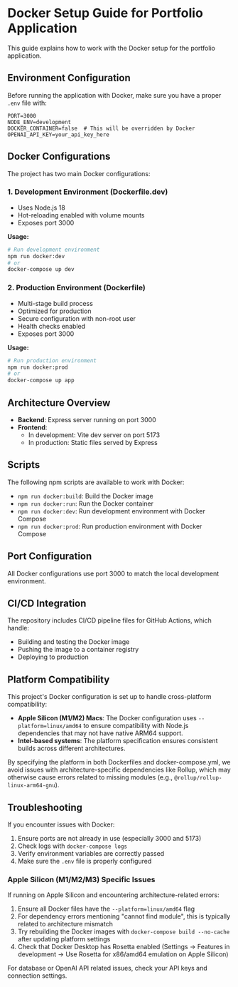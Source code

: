 # Docker Setup Guide for Portfolio Application

This guide explains how to work with the Docker setup for the portfolio application.

## Environment Configuration

Before running the application with Docker, make sure you have a proper `.env` file with:

```
PORT=3000
NODE_ENV=development
DOCKER_CONTAINER=false  # This will be overridden by Docker
OPENAI_API_KEY=your_api_key_here
```

## Docker Configurations

The project has two main Docker configurations:

### 1. Development Environment (Dockerfile.dev)

- Uses Node.js 18
- Hot-reloading enabled with volume mounts
- Exposes port 3000

**Usage:**
```bash
# Run development environment
npm run docker:dev
# or
docker-compose up dev
```

### 2. Production Environment (Dockerfile)

- Multi-stage build process
- Optimized for production
- Secure configuration with non-root user
- Health checks enabled
- Exposes port 3000

**Usage:**
```bash
# Run production environment
npm run docker:prod
# or
docker-compose up app
```

## Architecture Overview

- **Backend**: Express server running on port 3000
- **Frontend**: 
  - In development: Vite dev server on port 5173
  - In production: Static files served by Express

## Scripts

The following npm scripts are available to work with Docker:

- `npm run docker:build`: Build the Docker image
- `npm run docker:run`: Run the Docker container
- `npm run docker:dev`: Run development environment with Docker Compose
- `npm run docker:prod`: Run production environment with Docker Compose

## Port Configuration

All Docker configurations use port 3000 to match the local development environment.

## CI/CD Integration

The repository includes CI/CD pipeline files for GitHub Actions, which handle:
- Building and testing the Docker image
- Pushing the image to a container registry
- Deploying to production

## Platform Compatibility

This project's Docker configuration is set up to handle cross-platform compatibility:

- **Apple Silicon (M1/M2) Macs**: The Docker configuration uses `--platform=linux/amd64` to ensure compatibility with Node.js dependencies that may not have native ARM64 support.
- **Intel-based systems**: The platform specification ensures consistent builds across different architectures.

By specifying the platform in both Dockerfiles and docker-compose.yml, we avoid issues with architecture-specific dependencies like Rollup, which may otherwise cause errors related to missing modules (e.g., `@rollup/rollup-linux-arm64-gnu`).

## Troubleshooting

If you encounter issues with Docker:

1. Ensure ports are not already in use (especially 3000 and 5173)
2. Check logs with `docker-compose logs`
3. Verify environment variables are correctly passed
4. Make sure the `.env` file is properly configured

### Apple Silicon (M1/M2/M3) Specific Issues

If running on Apple Silicon and encountering architecture-related errors:

1. Ensure all Docker files have the `--platform=linux/amd64` flag 
2. For dependency errors mentioning "cannot find module", this is typically related to architecture mismatch
3. Try rebuilding the Docker images with `docker-compose build --no-cache` after updating platform settings
4. Check that Docker Desktop has Rosetta enabled (Settings → Features in development → Use Rosetta for x86/amd64 emulation on Apple Silicon)

For database or OpenAI API related issues, check your API keys and connection settings.
